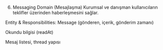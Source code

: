 6. Messaging Domain (Mesajlaşma)
   Kurumsal ve danışman kullanıcıların teklifler üzerinden haberleşmesini sağlar.

Entity & Responsibilities:
Message (gönderen, içerik, gönderim zamanı)

Okundu bilgisi (readAt)

Mesaj listesi, thread yapısı
